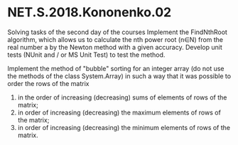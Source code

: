 # NET.S.2018.Kononenko.02
Solving tasks of the second day of the courses
Implement the FindNthRoot algorithm, which allows us to calculate the nth power root (n∈N) from the real number a by the Newton method with a given accuracy. Develop unit tests (NUnit and / or MS Unit Test) to test the method.

Implement the method of "bubble" sorting for an integer array (do not use the methods of the class System.Array) in such a way that it was possible to order the rows of the matrix

1. in the order of increasing (decreasing) sums of elements of rows of the matrix;
2. in order of increasing (decreasing) the maximum elements of rows of the matrix;
3. in order of increasing (decreasing) the minimum elements of rows of the matrix.

